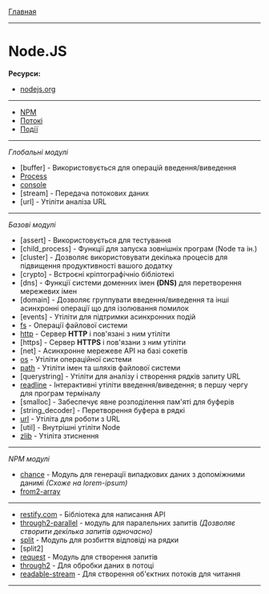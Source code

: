 [Главная](../README.md#readme)

***

# Node.JS

**Ресурси:**

* [nodejs.org](https://nodejs.org/api/)

***

* [NPM](./NPM.md#readme)
* [Потокі](./STREAM.md#readme)
* [Події](./EVENTS.md#readme)

***

*Глобальні модулі*

* [buffer] - Використовується для операцій введення/виведення
* [Process](./PROCESS.md#readme)
* [console](./CONSOLE.md#readme)
* [stream] - Передача потокових даних
* [url] - Утіліти аналіза URL

***

*Базові модулі*

* [assert] - Використовується для тестування
* [child_process] - Функції для запуска зовнішніх програм (Node та ін.)
* [cluster] - Дозволяє використовувати декілька процесів для підвищення продуктивності вашого додатку
* [crypto] - Встроєні кріптографічніо бібліотекі
* [dns] - Функції системи доменних імен **(DNS)** для перетворення мережевих імен
* [domain] - Дозволяє группувати введення/виведення та інші асинхронні операції що для ізолювання помилок
* [events] - Утіліти для підтримки асинхронних подій
* [fs](./FS.md#readme) - Операції файлової системи
* [http](./HTTP.md#readme) - Сервер **HTTP** і пов'язані з ним утіліти
* [https] - Сервер **HTTPS** і пов'язани з ним утіліти
* [net] - Асинхронне мережеве АРІ на базі сокетів
* [os](./OS.md#readme) - Утіліти операційної системи
* [path](./PATH.md#readme) - Утіліти імен та шляхів файлової системи
* [querystring] - Утіліти для аналізу і створення рядків запиту URL
* [readline](./READLINE.md#readme) - Інтерактивні утіліти введення/виведення; в першу чергу для програм терміналу
* [smalloc] - Забеспечує явне розподілення пам'яті для буферів
* [string_decoder] - Перетворення буфера в рядкі
* [url](./URL.md#readme) - Утіліта для роботи з URL
* [util] - Внутрішні утіліти Node
* [zlib](./ZLIB.md#readme) - Утіліта зтиснення

***

*NPM модулі*

* [chance](https://chancejs.com/) - Модуль для генерації випадкових даних з допоміжними данимі *(Схоже на lorem-ipsum)*
* [from2-array](https://github.com/binocarlos/from2-array)

***

* [restify.com](http://restify.com/) - Бібліотека для написання API
* [through2-parallel](https://github.com/mariocasciaro/through2-parallel) - модуль для паралельних запитів *(Дозволяє створити декілька запитів одночасно)*
* [split](https://github.com/dominictarr/split) - Модуль для розбиття відповіді на рядки
* [split2]
* [request](https://github.com/request/request#readme) - Модуль для створення запитів
* [through2](https://github.com/rvagg/through2#readme) - Для обробки даних в потоці
* [readable-stream](https://www.npmjs.com/package/readable-stream) - Для створення об'єктних потоків для читання

***